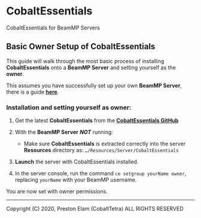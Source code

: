 # CobaltEssentials
CobaltEssentials for BeamMP Servers

## Basic Owner Setup of CobaltEssentials

This guide will walk through the most basic process of installing **CobaltEssentials** onto a **BeamMP Server** and setting yourself as the **owner**.

This assumes you have successfully set up your own **BeamMP Server**, there is a guide **[here](https://wiki.beammp.com/en/home/server-installation)**.

### Installation and setting yourself as owner:
1. Get the latest **CobaltEssentials** from the **[CobaltEssentials GitHub](https://github.com/prestonelam2003/CobaltEssentials)**

2. With the **BeamMP Server** ***NOT*** running:
    * Make sure **CobaltEssentials** is extracted correctly into the server **Resources** directory as: `…/Resources/Server/CobaltEssentials`

3. **Launch** the server with CobaltEssentials installed.

4. In the server console, run the command `ce setgroup yourName owner`, replacing `yourName` with your BeamMP username.

You are now set with owner permissions.

---
Copyright (C) 2020, Preston Elam (CobaltTetra) ALL RIGHTS RESERVED
